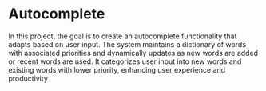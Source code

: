 # Autocomplete
In this project, the goal is to create an autocomplete functionality that adapts based on user input. The system maintains a
dictionary of words with associated priorities and dynamically updates as new words are added or recent words are used. It
categorizes user input into new words and existing words with lower priority, enhancing user experience and productivity
